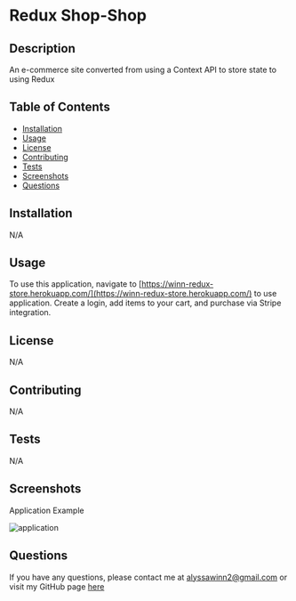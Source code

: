 # Redux Shop-Shop

## Description
An e-commerce site converted from using a Context API to store state to using Redux

## Table of Contents
  * [Installation](#installation)
  * [Usage](#usage)
  * [License](#license)
  * [Contributing](#contributing)
  * [Tests](#tests)
  * [Screenshots](#screenshots)
  * [Questions](#questions)

  ## Installation
  N/A

  ## Usage
  To use this application, navigate to [https://winn-redux-store.herokuapp.com/](https://winn-redux-store.herokuapp.com/) to use application. Create a login, add items to your cart, and purchase via Stripe integration.
  
  ## License
  N/A
  ## Contributing
  N/A

  ## Tests
  N/A

  ## Screenshots
  Application Example
  
  ![application](./readmeassets/screenshot1.PNG)


  ## Questions
  If you have any questions, please contact me at [alyssawinn2@gmail.com](mailto:alyssawinn2@gmail.com) or visit my GitHub page [here](https://github.com/alyssawinn/)

